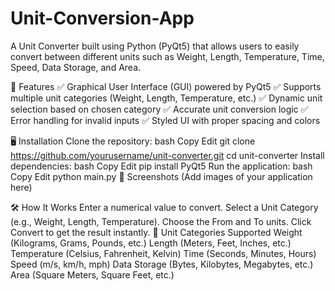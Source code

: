 # Unit-Conversion-App
A Unit Converter built using Python (PyQt5) that allows users to easily convert between different units such as Weight, Length, Temperature, Time, Speed, Data Storage, and Area.

🚀 Features
✅ Graphical User Interface (GUI) powered by PyQt5
✅ Supports multiple unit categories (Weight, Length, Temperature, etc.)
✅ Dynamic unit selection based on chosen category
✅ Accurate unit conversion logic
✅ Error handling for invalid inputs
✅ Styled UI with proper spacing and colors

🖥 Installation
Clone the repository:
bash
Copy
Edit
git clone https://github.com/yourusername/unit-converter.git
cd unit-converter
Install dependencies:
bash
Copy
Edit
pip install PyQt5
Run the application:
bash
Copy
Edit
python main.py
📸 Screenshots
(Add images of your application here)

🛠 How It Works
Enter a numerical value to convert.
Select a Unit Category (e.g., Weight, Length, Temperature).
Choose the From and To units.
Click Convert to get the result instantly.
📌 Unit Categories Supported
Weight (Kilograms, Grams, Pounds, etc.)
Length (Meters, Feet, Inches, etc.)
Temperature (Celsius, Fahrenheit, Kelvin)
Time (Seconds, Minutes, Hours)
Speed (m/s, km/h, mph)
Data Storage (Bytes, Kilobytes, Megabytes, etc.)
Area (Square Meters, Square Feet, etc.)
